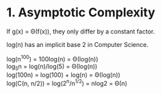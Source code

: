 # 1. Asymptotic Complexity
If g(x) = Θ(f(x)), they only differ by a constant factor.

log(n) has an implicit base 2 in Computer Science.

log(n<sup>100</sup>) = 100log(n) = Θ(log(n))  
log<sub>5</sub>n = log(n)/log(5) = Θ(log(n))  
log(100n) = log(100) + log(n) = Θ(log(n))  
log(C(n, n/2)) = log(2<sup>n</sup>/n<sup>1/2</sup>) = nlog2 = Θ(n)
